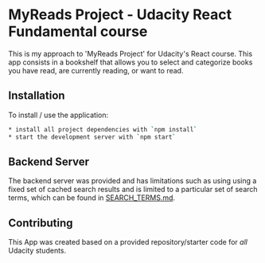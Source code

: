 # MyReads Project - Udacity React Fundamental course

This is my approach to 'MyReads Project' for Udacity's React course. 
This app consists in a bookshelf that allows you to select and categorize books you have read, are currently reading, or want to read.

## Installation

To install / use the application:

```bash
* install all project dependencies with `npm install`
* start the development server with `npm start`
```

## Backend Server

The backend server was provided and has limitations such as using using a fixed set of cached search results and is limited to a particular set of search terms, which can be found in [SEARCH_TERMS.md](SEARCH_TERMS.md).


## Contributing

This App was created based on a provided repository/starter code for _all_ Udacity students.
